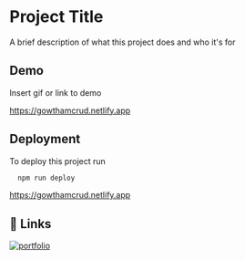 
# Project Title

A brief description of what this project does and who it's for


## Demo

Insert gif or link to demo

https://gowthamcrud.netlify.app
## Deployment

To deploy this project run

```bash
  npm run deploy
```

https://gowthamcrud.netlify.app
## 🔗 Links
[![portfolio](https://t3.ftcdn.net/jpg/05/46/28/84/240_F_546288445_coB8thpUdRCE8N65f5OsqHb5L9MOCqgh.jpg)](https://gowthamcrud.netlify.app) 
 